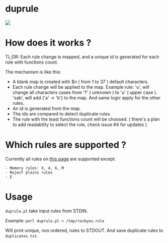 # duprule

![](https://travis-ci.org/0xbsec/duprule.svg?branch=master)

# How does it works ?

TL;DR: Each rule change is mapped, and a unique id is generated for each rule with functions count.

The mechanism is like this:

- A blank map is created with $n ( from 1 to 37 ) default characters.
- Each rule change will be applied to the map.
    Example rule: 'u', will change all characters cases from '?' ( unknown ) to 'u' ( upper case ).
    'sab', will add {'a' -> 'b'} to the map. And same logic apply for the other rules.
- An id is generated from the map.
- The ids are compared to detect duplicate rules.
- The rule with the least functions count will be choosed. ( there's a plan to add readability  to select the rule, check issue #4 for updates ).

# Which rules are supported ?

Currently all rules on [this page](https://hashcat.net/wiki/doku.php?id=rule_based_attack) are supported except: 

    - Memory rules: X, 4, 6, M
    - Reject plains rules
    - E

# Usage

`duprule.pl` take input rules from STDIN.

Example: `perl duprule.pl < /tmp/rockyou.rule`

Will print unique, non ordered, rules to STDOUT. And save duplicate rules to `duplicates.txt`.

